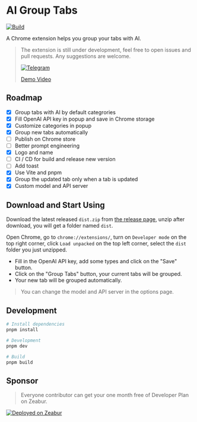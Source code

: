 # AI Group Tabs

[![Build](https://github.com/MichaelYuhe/ai-group-tabs/actions/workflows/build.yml/badge.svg)](https://github.com/MichaelYuhe/ai-group-tabs/actions/workflows/build.yml)

A Chrome extension helps you group your tabs with AI.

> The extension is still under development, feel free to open issues and pull requests. Any suggestions are welcome.
>
> [![Telegram](https://img.shields.io/badge/Telegram-2CA5E0?style=for-the-badge&logo=telegram&logoColor=white)](https://t.me/+99v98-XOQY0zZGNl)
>
> [Demo Video](https://twitter.com/i/status/1733451424040976812)

## Roadmap

- [x] Group tabs with AI by default categrories
- [x] Fill OpenAI API key in popup and save in Chrome storage
- [x] Customize categories in popup
- [x] Group new tabs automatically
- [ ] Publish on Chrome store
- [ ] Better prompt engineering
- [x] Logo and name
- [ ] CI / CD for build and release new version
- [ ] Add toast
- [x] Use Vite and pnpm
- [x] Group the updated tab only when a tab is updated
- [x] Custom model and API server

## Download and Start Using

Download the latest released `dist.zip` from [the release page](https://github.com/MichaelYuhe/ai-group-tabs/releases), unzip after download, you will get a folder named `dist`.

Open Chrome, go to `chrome://extensions/`, turn on `Developer mode` on the top right corner, click `Load unpacked` on the top left corner, select the `dist` folder you just unzipped.

- Fill in the OpenAI API key, add some types and click on the "Save" button.
- Click on the "Group Tabs" button, your current tabs will be grouped.
- Your new tab will be grouped automatically.

> You can change the model and API server in the options page.

## Development

```bash
# Install dependencies
pnpm install

# Development
pnpm dev

# Build
pnpm build
```

## Sponsor

> Everyone contributor can get your one month free of Developer Plan on Zeabur.

[![Deployed on Zeabur](https://zeabur.com/deployed-on-zeabur-dark.svg)](https://zeabur.com?referralCode=MichaelYuhe&utm_source=ai-group-tab&utm_campaign=oss)
